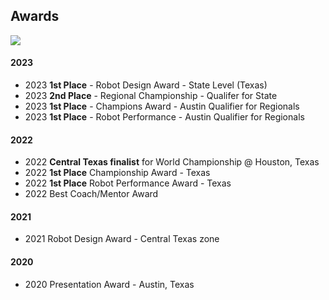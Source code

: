
## Awards
<div style="center">
    <img src="{{'/public/images/homepage-trohpy.jpeg' | relative_url }}"/>
</div>

#### 2023

* 2023 **1st Place** - Robot Design Award - State Level (Texas)
* 2023 **2nd Place** - Regional Championship - Qualifer for State
* 2023 **1st Place** - Champions Award - Austin Qualifier for Regionals
* 2023 **1st Place** - Robot Performance - Austin Qualifier for Regionals

#### 2022

* 2022 **Central Texas finalist** for World Championship @ Houston, Texas
* 2022 **1st Place** Championship Award - Texas
* 2022 **1st Place** Robot Performance Award - Texas
* 2022 Best Coach/Mentor Award

#### 2021

* 2021 Robot Design Award - Central Texas zone

#### 2020

* 2020 Presentation Award - Austin, Texas
